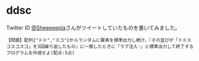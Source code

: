 # ddsc

Twitter ID [@Sheeeeepla](https://twitter.com/Sheeeeepla/status/1554028833942441984)さんがツイートしていたものを書いてみました。

```
【問題】配列{"ドド","スコ"}からランダムに要素を標準出力し続け、『その並びが「ドドスコスコスコ」を3回繰り返したもの』に一致したときに「ラブ注入♡」と標準出力して終了するプログラムを作成せよ(配点:5点)
```
